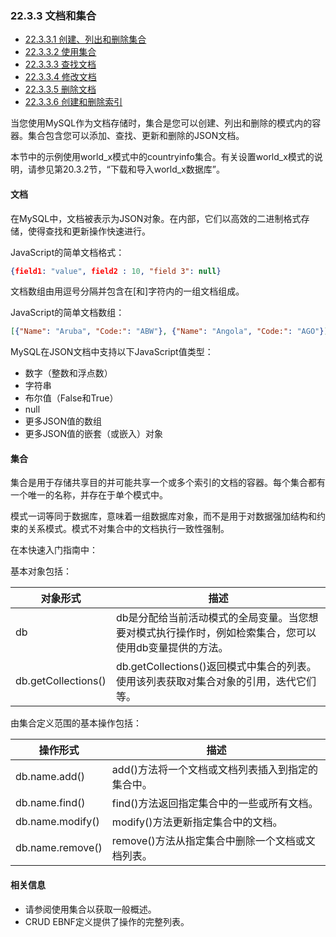 ### 22.3.3 文档和集合

- [22.3.3.1 创建、列出和删除集合](./22.03.03.01.创建、列出和删除集合.md)
- [22.3.3.2 使用集合](./22.03.03.02.使用集合.md)
- [22.3.3.3 查找文档](./22.03.03.03.查找文档.md)
- [22.3.3.4 修改文档](./22.03.03.04.修改文档.md)
- [22.3.3.5 删除文档](./22.03.03.05.删除文档.md)
- [22.3.3.6 创建和删除索引](./22.03.03.06.创建和删除索引.md)

当您使用MySQL作为文档存储时，集合是您可以创建、列出和删除的模式内的容器。集合包含您可以添加、查找、更新和删除的JSON文档。

本节中的示例使用world_x模式中的countryinfo集合。有关设置world_x模式的说明，请参见第20.3.2节，“下载和导入world_x数据库”。

#### 文档

在MySQL中，文档被表示为JSON对象。在内部，它们以高效的二进制格式存储，使得查找和更新操作快速进行。

JavaScript的简单文档格式：

```json
{field1: "value", field2 : 10, "field 3": null}
```

文档数组由用逗号分隔并包含在[和]字符内的一组文档组成。

JavaScript的简单文档数组：

```json
[{"Name": "Aruba", "Code:": "ABW"}, {"Name": "Angola", "Code:": "AGO"}]
```

MySQL在JSON文档中支持以下JavaScript值类型：

- 数字（整数和浮点数）
- 字符串
- 布尔值（False和True）
- null
- 更多JSON值的数组
- 更多JSON值的嵌套（或嵌入）对象

#### 集合

集合是用于存储共享目的并可能共享一个或多个索引的文档的容器。每个集合都有一个唯一的名称，并存在于单个模式中。

模式一词等同于数据库，意味着一组数据库对象，而不是用于对数据强加结构和约束的关系模式。模式不对集合中的文档执行一致性强制。

在本快速入门指南中：

基本对象包括：

| 对象形式            | 描述                                                         |
| ------------------- | ------------------------------------------------------------ |
| db                  | db是分配给当前活动模式的全局变量。当您想要对模式执行操作时，例如检索集合，您可以使用db变量提供的方法。 |
| db.getCollections() | db.getCollections()返回模式中集合的列表。使用该列表获取对集合对象的引用，迭代它们等。 |

由集合定义范围的基本操作包括：

| 操作形式         | 描述                                              |
| ---------------- | ------------------------------------------------- |
| db.name.add()    | add()方法将一个文档或文档列表插入到指定的集合中。 |
| db.name.find()   | find()方法返回指定集合中的一些或所有文档。        |
| db.name.modify() | modify()方法更新指定集合中的文档。                |
| db.name.remove() | remove()方法从指定集合中删除一个文档或文档列表。  |

#### 相关信息

- 请参阅使用集合以获取一般概述。
- CRUD EBNF定义提供了操作的完整列表。